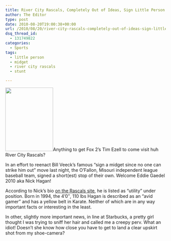 ```yaml
---
title: River City Rascals, Completely Out of Ideas, Sign Little Person
author: The Editor
type: post
date: 2010-08-20T19:00:38+00:00
url: /2010/08/20/river-city-rascals-completely-out-of-ideas-sign-little-person/
dsq_thread_id:
  - 131749822
categories:
  - Sports
tags:
  - little person
  - midget
  - river city rascals
  - stunt

---
```

[<img class="alignright size-full wp-image-6356" title="3c16bd34dc694f034a22a7417b2d41b6.200" src="http://media.punchingkitty.com/wordpress/2010/08/3c16bd34dc694f034a22a7417b2d41b6.200.jpeg" alt="" width="150" height="200" />][1]Anything to get Fox 2&#8217;s Tim Ezell to come visit huh River City Rascals?

In an effort to reenact Bill Veeck&#8217;s famous &#8220;sign a midget since no one can strike him out&#8221; move last night, the O&#8217;Fallon, Misouri independent league baseball team, signed a short(est) stop of their own. Welcome Eddie Gaedel 2010 aka Nick Hagan!

According to Nick&#8217;s bio <a href="http://www.rivercityrascals.com/team/playerscoaches/index.html?player_id=63" target="_blank">on the Rascals site</a>, he is listed as &#8220;utility&#8221; under position. Born in 1994, the 4&#8217;0&#8243;, 110 lbs Hagan is described as an &#8220;avid gamer&#8221; and has a yellow belt in Karate. Neither of which are in any way important facts or interesting in the least.

In other, slightly more important news, in line at Starbucks, a pretty girl thought I was trying to sniff her hair and called me a creepy perv. What an idiot! Doesn&#8217;t she know how close you have to get to land a clear upskirt shot from my shoe-camera?

 [1]: http://media.punchingkitty.com/wordpress/2010/08/3c16bd34dc694f034a22a7417b2d41b6.200.jpeg